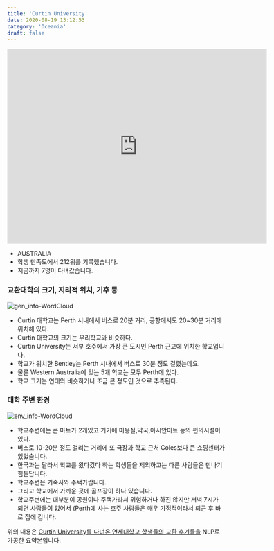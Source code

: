 ```yaml
---
title: 'Curtin University'
date: 2020-08-19 13:12:53
category: 'Oceania'
draft: false
---
```


<iframe
width="600"
height="450"
frameborder="0" style="border:0"
src="https://www.google.com/maps/embed/v1/place?key=AIzaSyC9e1AME-pVmWC4hBpFdu5S4dKzyepa3HQ&q=Curtin+University&center=-32.0061951,115.8944182&zoom=14" allowfullscreen>
</iframe>


* AUSTRALIA
* 학생 만족도에서 212위를 기록했습니다.
* 지금까지 7명이 다녀갔습니다. 

### 교환대학의 크기, 지리적 위치, 기후 등

![gen_info-WordCloud](../univ_wordclouds_okt/gen_info/AU000002_gen_info_okt.png)

* Curtin 대학교는 Perth 시내에서 버스로 20분 거리, 공항에서도 20~30분 거리에 위치해 있다.
* Curtin 대학교의 크기는 우리학교와 비슷하다.
* Curtin University는 서부 호주에서 가장 큰 도시인 Perth 근교에 위치한 학교입니다.
* 학교가 위치한 Bentley는 Perth 시내에서 버스로 30분 정도 걸렸는데요.
* 물론 Western Australia에 있는 5개 학교는 모두 Perth에 있다.
* 학교 크기는 연대와 비슷하거나 조금 큰 정도인 것으로 추측된다.


### 대학 주변 환경

![env_info-WordCloud](../univ_wordclouds_okt/env_info/AU000002_env_info_okt.png)

* 학교주변에는 큰 마트가 2개있고 거기에 미용실,약국,아시안마트 등의 편의시설이 있다.
* 버스로 10-20분 정도 걸리는 거리에 또 극장과 학교 근처 Coles보다 큰 쇼핑센터가 있었습니다.
* 한국과는 달라서 학교를 왔다갔다 하는 학생들을 제외하고는 다른 사람들은 만나기 힘들답니다.
* 학교주변은 기숙사와 주택가랍니다.
* 그리고 학교에서 가까운 곳에 골프장이 하나 있습니다.
* 학교주변에는 대부분이 공원이나 주택가라서 위험하거나 하진 않지만 저녁 7시가 되면 사람들이 없어서 (Perth에 사는 호주 사람들은 매우 가정적이라서 퇴근 후 바로 집에 갑니다.


위의 내용은 [Curtin University를 다녀온 연세대학교 학생들의 교환 후기들을](http://oia.yonsei.ac.kr/partner/expReport.asp?ucode=AU000002&bgbn=A) NLP로 가공한 요약본입니다. 
